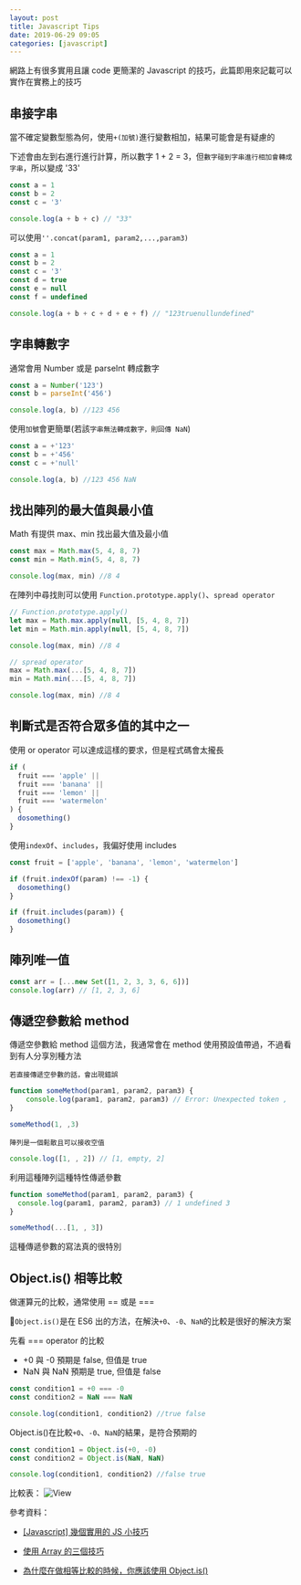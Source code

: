 ```yaml
---
layout: post
title: Javascript Tips
date: 2019-06-29 09:05
categories: [javascript]
---
```


網路上有很多實用且讓 code 更簡潔的 Javascript 的技巧，此篇即用來記載可以實作在實務上的技巧

## 串接字串

當不確定變數型態為何，使用`+(加號)`進行變數相加，結果可能會是有疑慮的

下述會由左到右進行進行計算，所以數字 1 + 2 = 3，但`數字碰到字串進行相加會轉成字串`，所以變成 '33'

```js
const a = 1
const b = 2
const c = '3'

console.log(a + b + c) // "33"
```

可以使用`''.concat(param1, param2,...,param3)`

```js
const a = 1
const b = 2
const c = '3'
const d = true
const e = null
const f = undefined

console.log(a + b + c + d + e + f) // "123truenullundefined"
```

## 字串轉數字

通常會用 Number 或是 parseInt 轉成數字

```js
const a = Number('123')
const b = parseInt('456')

console.log(a, b) //123 456
```

使用`加號`會更簡單(若該`字串無法轉成數字，則回傳 NaN`)

```js
const a = +'123'
const b = +'456'
const c = +'null'

console.log(a, b) //123 456 NaN
```

## 找出陣列的最大值與最小值

Math 有提供 max、min 找出最大值及最小值

```js
const max = Math.max(5, 4, 8, 7)
const min = Math.min(5, 4, 8, 7)

console.log(max, min) //8 4
```

在陣列中尋找則可以使用 `Function.prototype.apply()`、`spread operator`

```js
// Function.prototype.apply()
let max = Math.max.apply(null, [5, 4, 8, 7])
let min = Math.min.apply(null, [5, 4, 8, 7])

console.log(max, min) //8 4

// spread operator
max = Math.max(...[5, 4, 8, 7])
min = Math.min(...[5, 4, 8, 7])

console.log(max, min) //8 4
```

## 判斷式是否符合眾多值的其中之一

使用 or operator 可以達成這樣的要求，但是程式碼會太攏長

```js
if (
  fruit === 'apple' ||
  fruit === 'banana' ||
  fruit === 'lemon' ||
  fruit === 'watermelon'
) {
  dosomething()
}
```

使用`indexOf`、`includes`，我偏好使用 includes

```js
const fruit = ['apple', 'banana', 'lemon', 'watermelon']

if (fruit.indexOf(param) !== -1) {
  dosomething()
}

if (fruit.includes(param)) {
  dosomething()
}
```

## 陣列唯一值

```js
const arr = [...new Set([1, 2, 3, 3, 6, 6])]
console.log(arr) // [1, 2, 3, 6]
```

## 傳遞空參數給 method

傳遞空參數給 method 這個方法，我通常會在 method 使用預設值帶過，不過看到有人分享別種方法

`若直接傳遞空參數的話，會出現錯誤`

```js
function someMethod(param1, param2, param3) {
	console.log(param1, param2, param3) // Error: Unexpected token ,
}

someMethod(1, ,3)
```

`陣列是一個鬆散且可以接收空值`

```js
console.log([1, , 2]) // [1, empty, 2]
```

利用這種陣列這種特性傳遞參數

```js
function someMethod(param1, param2, param3) {
  console.log(param1, param2, param3) // 1 undefined 3
}

someMethod(...[1, , 3])
```

這種傳遞參數的寫法真的很特別

## Object.is() 相等比較

做運算元的比較，通常使用 == 或是 ===

`Object.is()`是在 ES6 出的方法，在解決`+0`、`-0`、`NaN`的比較是很好的解決方案

先看 === operator 的比較

- +0 與 -0 預期是 false, 但值是 true
- NaN 與 NaN 預期是 true, 但值是 false

```js
const condition1 = +0 === -0
const condition2 = NaN === NaN

console.log(condition1, condition2) //true false
```

Object.is()在比較`+0`、`-0`、`NaN`的結果，是符合預期的

```js
const condition1 = Object.is(+0, -0)
const condition2 = Object.is(NaN, NaN)

console.log(condition1, condition2) //false true
```

比較表：
![View](http://i.imgur.com/pCyqkLc.png)

參考資料：

- [[Javascript] 幾個實用的 JS 小技巧](http://larry850806.github.io/2016/07/16/JS-tips/)

- [使用 Array 的三個技巧](http://www.jstips.co/zh_tw/javascript/3-array-hacks/)

- [為什麼在做相等比較的時候，你應該使用 Object.is()](<https://www.jstips.co/zh_tw/javascript/why-you-should-use-Object.is()-in-equality-comparison/>)

